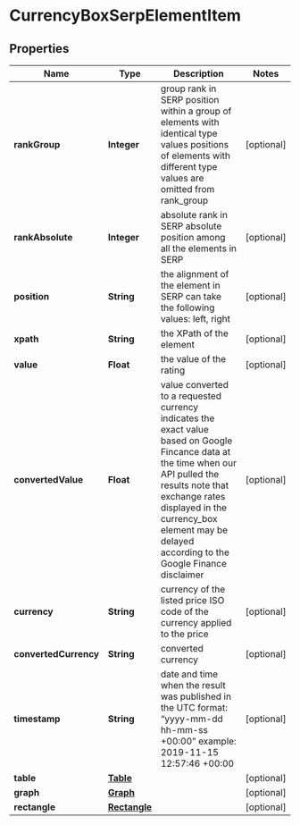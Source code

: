 

# CurrencyBoxSerpElementItem


## Properties

| Name | Type | Description | Notes |
|------------ | ------------- | ------------- | -------------|
|**rankGroup** | **Integer** | group rank in SERP position within a group of elements with identical type values positions of elements with different type values are omitted from rank_group |  [optional] |
|**rankAbsolute** | **Integer** | absolute rank in SERP absolute position among all the elements in SERP |  [optional] |
|**position** | **String** | the alignment of the element in SERP can take the following values: left, right |  [optional] |
|**xpath** | **String** | the XPath of the element |  [optional] |
|**value** | **Float** | the value of the rating |  [optional] |
|**convertedValue** | **Float** | value converted to a requested currency indicates the exact value based on Google Fincance data at the time when our API pulled the results note that exchange rates displayed in the currency_box element may be delayed according to the Google Finance disclaimer |  [optional] |
|**currency** | **String** | currency of the listed price ISO code of the currency applied to the price |  [optional] |
|**convertedCurrency** | **String** | converted currency |  [optional] |
|**timestamp** | **String** | date and time when the result was published in the UTC format: “yyyy-mm-dd hh-mm-ss +00:00” example: 2019-11-15 12:57:46 +00:00 |  [optional] |
|**table** | [**Table**](Table.md) |  |  [optional] |
|**graph** | [**Graph**](Graph.md) |  |  [optional] |
|**rectangle** | [**Rectangle**](Rectangle.md) |  |  [optional] |



